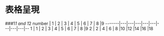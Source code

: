 # 表格呈現
###1*1 and 1*2
number | 1 | 2 | 3 | 4 | 5 | 6 | 7 | 8 |9 
-------|---|---|---|---|---|---|---|---|--
1      | 1 | 2 | 3 | 4 | 5 | 6 | 7 | 8 |9 
2      | 2 | 4 | 6 | 8 |10 |12 |14 |16 |18 
